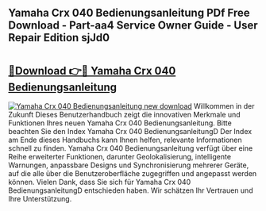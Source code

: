 ## Yamaha Crx 040 Bedienungsanleitung PDf Free Download - Part-aa4 Service Owner Guide - User Repair Edition sjJd0

# <h2><a href="http://df1hipp.blite.top/?on=Yamaha+Crx+040+Bedienungsanleitung">🔗Download 👉🔴 Yamaha Crx 040 Bedienungsanleitung</a></h2>

[![Yamaha Crx 040 Bedienungsanleitung new download](https://i.imgur.com/lujVjoI.png)](http://df1hipp.blite.top/?on=Yamaha+Crx+040+Bedienungsanleitung)
Willkommen in der Zukunft Dieses Benutzerhandbuch zeigt die innovativen Merkmale und Funktionen Ihres neuen Yamaha Crx 040 Bedienungsanleitung. Bitte beachten Sie den Index Yamaha Crx 040 BedienungsanleitungD Der Index am Ende dieses Handbuchs kann Ihnen helfen, relevante Informationen schnell zu finden. Yamaha Crx 040 Bedienungsanleitung verfügt über eine Reihe erweiterter Funktionen, darunter Geolokalisierung, intelligente Warnungen, anpassbare Designs und Synchronisierung mehrerer Geräte, auf die alle über die Benutzeroberfläche zugegriffen und angepasst werden können. Vielen Dank, dass Sie sich für Yamaha Crx 040 BedienungsanleitungD entschieden haben. Wir schätzen Ihr Vertrauen und Ihre Unterstützung.
